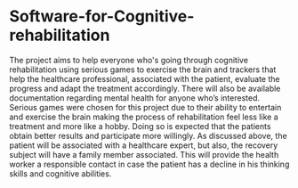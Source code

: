 # Software-for-Cognitive-rehabilitation
The project aims to help everyone who's going through cognitive rehabilitation using serious games to exercise the brain and trackers that help the healthcare professional, associated with the patient, evaluate the progress and adapt the treatment accordingly. There will also be available documentation regarding mental health for anyone who’s interested.
               Serious games were chosen for this project due to their ability to entertain and exercise the brain making the process of rehabilitation feel less like a treatment and more like a hobby. Doing so is expected that the patients obtain better results and participate more willingly.
               As discussed above, the patient will be associated with a healthcare expert, but also, the recovery subject will have a family member associated. This will provide the health worker a responsible contact in case the patient has a decline in his thinking skills and cognitive abilities.

